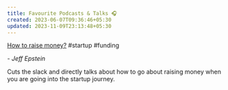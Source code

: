 ```yaml
---
title: Favourite Podcasts & Talks 🎧
created: 2023-06-07T09:36:46+05:30
updated: 2023-11-09T23:13:48+05:30
---
```


[How to raise money?](https://www.youtube.com/watch?v=EoquIYtjM7w) #startup #funding

*- Jeff Epstein*

Cuts the slack and directly talks about how to go about raising money when you are going into the startup journey. 

